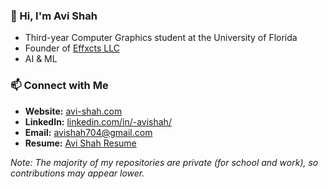 ### 👋 Hi, I'm Avi Shah
- Third-year Computer Graphics student at the University of Florida
- Founder of [Effxcts LLC](https://www.effxcts.com)
- AI & ML

### 📫 Connect with Me
- **Website:** [avi-shah.com](https://www.avi-shah.com)
- **LinkedIn:** [linkedin.com/in/-avishah/](https://www.linkedin.com/in/-avishah/)
- **Email:** [avishah704@gmail.com](mailto:avishah704@gmail.com)
- **Resume:** [Avi Shah Resume](https://avi-shah.com/assets/Avi_Shah_Resume.pdf)

_Note: The majority of my repositories are private (for school and work), so contributions may appear lower._
